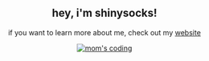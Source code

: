 <div align=center>
  <h2>hey, i'm shinysocks!</h2>
  <p>if you want to learn more about me, check out my <a href="https://shinysocks.net">website</a></p>
  
  <a href="https://xkcd.com/345/">
    <img alt="mom's coding" src="https://github.com/shinysocks/shinysocks/assets/91911303/21687629-de1d-457f-957c-951e34a3676a"
  </a>

</div>
